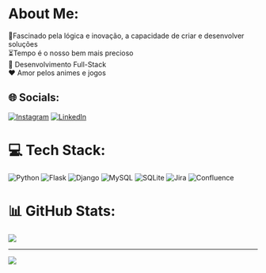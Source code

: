 # About Me:
🔭Fascinado pela lógica e inovação, a capacidade de criar e desenvolver soluções<br>⏳Tempo é o nosso bem mais precioso <br>💬 Desenvolvimento Full-Stack<br>❤️ Amor pelos animes e jogos


## 🌐 Socials:
[![Instagram](https://img.shields.io/badge/Instagram-%23E4405F.svg?logo=Instagram&logoColor=white)](https://instagram.com/thiagomatumoto) [![LinkedIn](https://img.shields.io/badge/LinkedIn-%230077B5.svg?logo=linkedin&logoColor=white)](https://linkedin.com/in/thiago-eiji-matumoto) 

# 💻 Tech Stack:
![Python](https://img.shields.io/badge/python-3670A0?style=flat-square&logo=python&logoColor=ffdd54) ![Flask](https://img.shields.io/badge/flask-%23000.svg?style=flat-square&logo=flask&logoColor=white) ![Django](https://img.shields.io/badge/django-%23092E20.svg?style=flat-square&logo=django&logoColor=white) ![MySQL](https://img.shields.io/badge/mysql-%2300f.svg?style=flat-square&logo=mysql&logoColor=white) ![SQLite](https://img.shields.io/badge/sqlite-%2307405e.svg?style=flat-square&logo=sqlite&logoColor=white) ![Jira](https://img.shields.io/badge/jira-%230A0FFF.svg?style=flat-square&logo=jira&logoColor=white) ![Confluence](https://img.shields.io/badge/confluence-%23172BF4.svg?style=flat-square&logo=confluence&logoColor=white)
# 📊 GitHub Stats:

![](https://github-readme-streak-stats.herokuapp.com/?user=ThiagoEMatumoto&theme=tokyonight&hide_border=false)<br/>


---
[![](https://visitcount.itsvg.in/api?id=ThiagoEMatumoto&icon=2&color=1)](https://visitcount.itsvg.in)

<!-- Proudly created with GPRM ( https://gprm.itsvg.in ) -->

